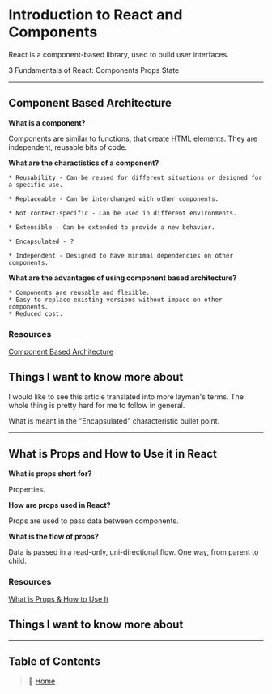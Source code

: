 # Introduction to React and Components

React is a component-based library, used to build user interfaces.

  3 Fundamentals of React:
    Components
    Props
    State

_____

## Component Based Architecture

**What is a component?**

  Components are similar to functions, that create HTML elements. They are independent, reusable bits of code.

**What are the charactistics of a component?**
  
    * Reusability - Can be reused for different situations or designed for a specific use.

    * Replaceable - Can be interchanged with other components.

    * Not context-specific - Can be used in different environments.

    * Extensible - Can be extended to provide a new behavior.

    * Encapsulated - ?

    * Independent - Designed to have minimal dependencies on other components.

**What are the advantages of using component based architecture?**

    * Components are reusable and flexible.
    * Easy to replace existing versions without impace on other components.
    * Reduced cost.

### Resources

[Component Based Architecture](https://www.tutorialspoint.com/software_architecture_design/component_based_architecture.htm)

## Things I want to know more about

  I would like to see this article translated into more layman's terms. The whole thing is pretty hard for me to follow in general.

  What is meant in the "Encapsulated" characteristic bullet point.

_____

## What is Props and How to Use it in React

**What is props short for?**

  Properties.

**How are props used in React?**

  Props are used to pass data between components.

**What is the flow of props?**

  Data is passed in a read-only, uni-directional flow. One way, from parent to child.

### Resources

[What is Props & How to Use It](https://itnext.io/what-is-props-and-how-to-use-it-in-react-da307f500da0)

## Things I want to know more about

_____

## Table of Contents

> 🏡 [Home](/README.md)